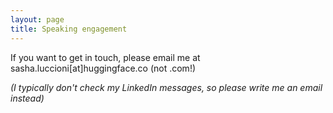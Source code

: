 ```yaml
---
layout: page
title: Speaking engagement
---
```


If you want to get in touch, please email me at sasha.luccioni[at]huggingface.co (not .com!)

_(I typically don't check my LinkedIn messages, so please write me an email instead)_
